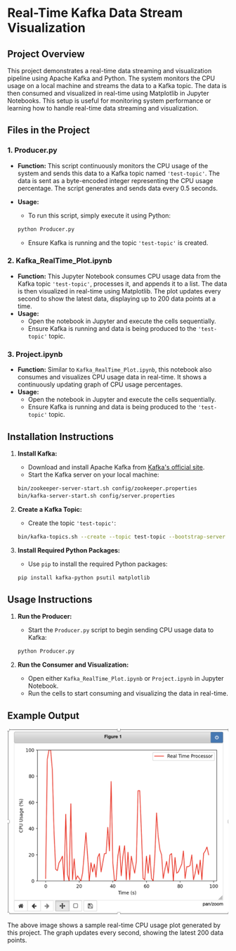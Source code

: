 # Real-Time Kafka Data Stream Visualization

## Project Overview

This project demonstrates a real-time data streaming and visualization pipeline using Apache Kafka and Python. The system monitors the CPU usage on a local machine and streams the data to a Kafka topic. The data is then consumed and visualized in real-time using Matplotlib in Jupyter Notebooks. This setup is useful for monitoring system performance or learning how to handle real-time data streaming and visualization.

## Files in the Project

### 1. **Producer.py**

- **Function:** This script continuously monitors the CPU usage of the system and sends this data to a Kafka topic named `'test-topic'`. The data is sent as a byte-encoded integer representing the CPU usage percentage. The script generates and sends data every 0.5 seconds.
- **Usage:**
    - To run this script, simply execute it using Python:
    
    ```bash
    python Producer.py
    ```

    - Ensure Kafka is running and the topic `'test-topic'` is created.

### 2. **Kafka_RealTime_Plot.ipynb**

- **Function:** This Jupyter Notebook consumes CPU usage data from the Kafka topic `'test-topic'`, processes it, and appends it to a list. The data is then visualized in real-time using Matplotlib. The plot updates every second to show the latest data, displaying up to 200 data points at a time.
- **Usage:**
    - Open the notebook in Jupyter and execute the cells sequentially.
    - Ensure Kafka is running and data is being produced to the `'test-topic'` topic.

### 3. **Project.ipynb**

- **Function:** Similar to `Kafka_RealTime_Plot.ipynb`, this notebook also consumes and visualizes CPU usage data in real-time. It shows a continuously updating graph of CPU usage percentages.
- **Usage:**
    - Open the notebook in Jupyter and execute the cells sequentially.
    - Ensure Kafka is running and data is being produced to the `'test-topic'` topic.

## Installation Instructions

1. **Install Kafka:**

    - Download and install Apache Kafka from [Kafka's official site](https://kafka.apache.org/).
    - Start the Kafka server on your local machine:

    ```bash
    bin/zookeeper-server-start.sh config/zookeeper.properties
    bin/kafka-server-start.sh config/server.properties
    ```

2. **Create a Kafka Topic:**

    - Create the topic `'test-topic'`:

    ```bash
    bin/kafka-topics.sh --create --topic test-topic --bootstrap-server localhost:9092
    ```

3. **Install Required Python Packages:**

    - Use `pip` to install the required Python packages:

    ```bash
    pip install kafka-python psutil matplotlib
    ```

## Usage Instructions

1. **Run the Producer:**

    - Start the `Producer.py` script to begin sending CPU usage data to Kafka:

    ```bash
    python Producer.py
    ```

2. **Run the Consumer and Visualization:**

    - Open either `Kafka_RealTime_Plot.ipynb` or `Project.ipynb` in Jupyter Notebook.
    - Run the cells to start consuming and visualizing the data in real-time.

## Example Output

![CPU Usage Plot](https://github.com/NikkaLuna/Real_Time_Kafka_Data_Stream_Visualization/blob/main/CPU_Usage_Plot.png)


The above image shows a sample real-time CPU usage plot generated by this project. The graph updates every second, showing the latest 200 data points.
